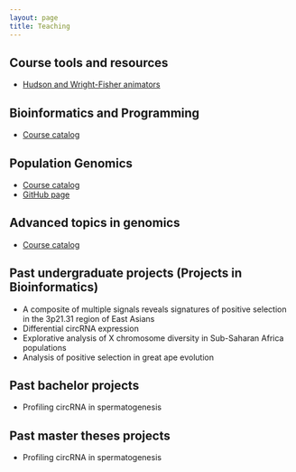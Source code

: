 ```yaml
---
layout: page
title: Teaching
---
```


## Course tools and resources

* [Hudson and Wright-Fisher animators](http://tildeweb.au.dk/au81667/coalescent/)

## Bioinformatics and Programming

* [Course catalog](https://kursuskatalog.au.dk/en/course/83382/Bioinformatics-and-Programming)

## Population Genomics

* [Course catalog](https://kursuskatalog.au.dk/en/course/87461/Population-Genomics)
* [GitHub page](https://github.com/kaspermunch/PopulationGenomicsCourse)

## Advanced topics in genomics

* [Course catalog](https://kursuskatalog.au.dk/en/course/72459/Advanced-Topics-in-Genomics)

## Past undergraduate projects (Projects in Bioinformatics)

- A composite of multiple signals reveals signatures of positive selection in the 3p21.31 region of East Asians
- Differential circRNA expression
- Explorative analysis of X chromosome diversity in Sub-Saharan Africa populations
- Analysis of positive selection in great ape evolution

## Past bachelor projects

- Profiling circRNA in spermatogenesis

## Past master theses projects

- Profiling circRNA in spermatogenesis
